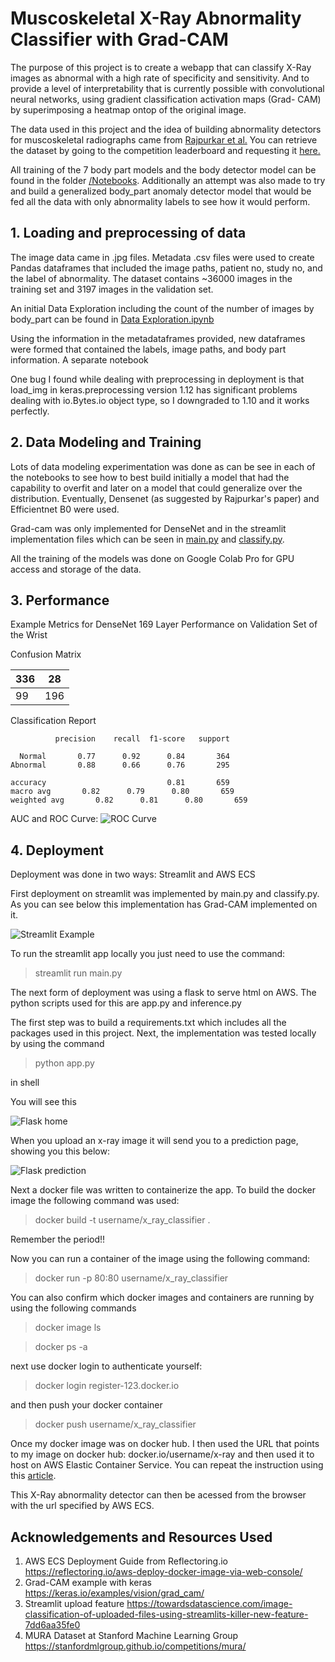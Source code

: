 # Muscoskeletal X-Ray Abnormality Classifier with Grad-CAM

The purpose of this project is to create a webapp that can classify X-Ray images as abnormal with a high rate of specificity and sensitivity. And to provide a level of interpretability that is currently possible with convolutional neural networks, using gradient classification activation maps (Grad- CAM) by superimposing a heatmap ontop of the original image.

The data used in this project  and the idea of building abnormality detectors for muscoskeletal radiographs came from [Rajpurkar et al.](https://arxiv.org/abs/1712.06957)
You can retrieve the dataset by going to the competition leaderboard and requesting it [here.](https://stanfordmlgroup.github.io/competitions/mura/)

All training of the 7 body part models and the body detector model can be found in the folder [/Notebooks](https://github.com/ravibhandia/Capstone-Medical-Imaging/tree/master/Notebooks). Additionally an attempt was also made to try and build a generalized body_part anomaly detector model that would be fed all the data with only abnormality labels to see how it would perform.

## 1. Loading and preprocessing of data

The image data came in .jpg files. Metadata .csv files were used to create Pandas dataframes that included the image paths, patient no, study no, and the label of abnormality. The dataset contains ~36000 images in the training set and 3197 images in the validation set.

An initial Data Exploration including the count of the number of images by body_part can be found in [Data Exploration.ipynb](https://github.com/ravibhandia/Capstone-Medical-Imaging/blob/master/Notebooks/Data%20Exploration.ipynb)

Using the information in the metadataframes provided, new dataframes were formed that contained the labels, image paths, and body part information. A separate notebook

One bug I found while dealing with preprocessing in deployment is that load_img in keras.preprocessing version 1.12 has significant problems dealing with io.Bytes.io object type, so I downgraded to 1.10 and it works perfectly.




## 2. Data Modeling and Training

Lots of data modeling experimentation was done as can be see in each of the notebooks to see how to best build initially a model that had the capability to overfit and later on a model that could generalize over the distribution. Eventually, Densenet (as suggested by Rajpurkar's paper) and Efficientnet B0 were used.

Grad-cam was only implemented for DenseNet and in the streamlit implementation files which can be seen in [main.py](https://github.com/ravibhandia/Capstone-Medical-Imaging/blob/master/main.py) and [classify.py](https://github.com/ravibhandia/Capstone-Medical-Imaging/blob/master/classify.py).

All the training of the models was done on Google Colab Pro for GPU access and storage of the data.

## 3. Performance

Example Metrics for DenseNet 169 Layer Performance on Validation Set of the Wrist

Confusion Matrix

| 336 | 28  |
|-----|-----|
| 99  | 196 |



Classification Report
              
              
              precision    recall  f1-score   support

      Normal       0.77      0.92      0.84       364
    Abnormal       0.88      0.66      0.76       295

    accuracy                           0.81       659
    macro avg       0.82      0.79      0.80       659
    weighted avg       0.82      0.81      0.80       659

AUC and ROC Curve:
![ROC Curve](/static/AUC_ROC_Curve.png "ROC Curve")

## 4. Deployment

Deployment was done in two ways: Streamlit and AWS ECS

First deployment on streamlit was implemented by main.py and classify.py. As you can see below this implementation has Grad-CAM implemented on it.

![Streamlit Example](/static/Streamlit_example.png "Streamlit Example")

To run the streamlit app locally you just need to use the command:

 >streamlit run main.py

The next form of deployment was using a flask to serve html on AWS. The python scripts used for this are app.py and inference.py

The first step was to build a requirements.txt which includes all the packages used in this project. Next, the implementation was tested locally by using the command 
   >python app.py

in shell

You will see this 

![Flask home](/static/Flask_main.png "Flask Home")

When you upload an x-ray image it will send you to a prediction page, showing you this below:

![Flask prediction](/static/Flask_prediction.png "Flask Prediction")

Next a docker file was written to containerize the app. To build the docker image the following command was used:

 >docker build -t username/x_ray_classifier .

Remember the period!!

Now you can run a container of the image using the following command:

 >docker run -p 80:80 username/x_ray_classifier

You can also confirm which docker images and containers are running by using the following commands

   >docker image ls

   >docker ps -a

next use docker login to authenticate yourself:

   >docker login register-123.docker.io

and then push your docker container

  >docker push username/x_ray_classifier

Once my docker image was on docker hub. I then used the URL that points to my image on docker hub: docker.io/username/x-ray and then used it to host on AWS Elastic Container Service. You can repeat the instruction using this [article](https://reflectoring.io/aws-deploy-docker-image-via-web-console/).

This X-Ray abnormality detector can then be acessed from the browser with the url specified by AWS ECS.

## Acknowledgements and Resources Used

1. AWS ECS Deployment Guide from Reflectoring.io https://reflectoring.io/aws-deploy-docker-image-via-web-console/
2. Grad-CAM example with keras https://keras.io/examples/vision/grad_cam/
3. Streamlit upload feature https://towardsdatascience.com/image-classification-of-uploaded-files-using-streamlits-killer-new-feature-7dd6aa35fe0
4. MURA Dataset at Stanford Machine Learning Group https://stanfordmlgroup.github.io/competitions/mura/

